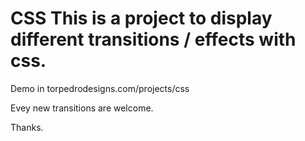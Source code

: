 # CSS This is a project to display different transitions / effects with css.
Demo in torpedrodesigns.com/projects/css

Evey new transitions are welcome.

Thanks.
